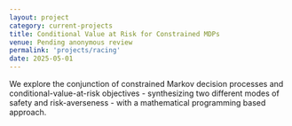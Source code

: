 ```yaml
---
layout: project
category: current-projects
title: Conditional Value at Risk for Constrained MDPs
venue: Pending anonymous review
permalink: 'projects/racing'
date: 2025-05-01
---
```


We explore the conjunction of constrained Markov decision processes and
conditional-value-at-risk objectives - synthesizing two different modes of safety and
risk-averseness - with a mathematical programming based approach.
